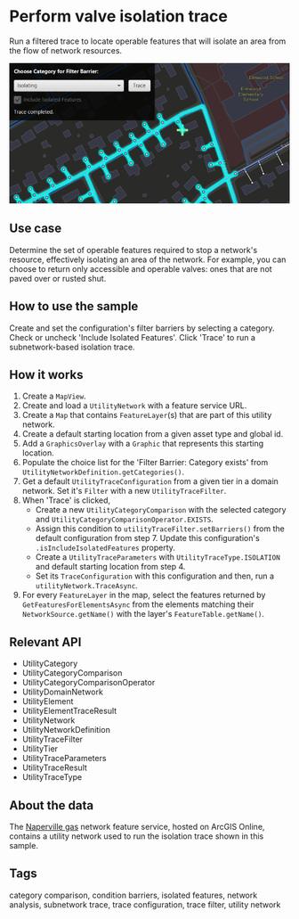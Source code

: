 # Perform valve isolation trace

Run a filtered trace to locate operable features that will isolate an area from the flow of network resources.

![Image of a utility network with an isolation trace applied to it](PerformValveIsolationTrace.png)

## Use case

Determine the set of operable features required to stop a network's resource, effectively isolating an area of the network. For example, you can choose to return only accessible and operable valves: ones that are not paved over or rusted shut.

## How to use the sample

Create and set the configuration's filter barriers by selecting a category. Check or uncheck 'Include Isolated Features'. Click 'Trace' to run a subnetwork-based isolation trace.

## How it works

1. Create a `MapView`.
2. Create and load a `UtilityNetwork` with a feature service URL.
3. Create a `Map` that contains `FeatureLayer`(s) that are part of this utility network.
4. Create a default starting location from a given asset type and global id.
5. Add a `GraphicsOverlay` with a `Graphic` that represents this starting location.
6. Populate the choice list for the 'Filter Barrier: Category exists' from `UtilityNetworkDefinition.getCategories()`.
7. Get a default `UtilityTraceConfiguration` from a given tier in a domain network. Set it's `Filter` with a new `UtilityTraceFilter`.
8. When 'Trace' is clicked,
    - Create a new `UtilityCategoryComparison` with the selected category and `UtilityCategoryComparisonOperator.EXISTS`. 
    - Assign this condition to `utilityTraceFilter.setBarriers()` from the default configuration from step 7. Update this configuration's `.isIncludeIsolatedFeatures` property.
    - Create a `UtilityTraceParameters` with `UtilityTraceType.ISOLATION` and default starting location from step 4. 
    - Set its `TraceConfiguration` with this configuration and then, run a `utilityNetwork.TraceAsync`.
9. For every `FeatureLayer` in the map, select the features returned by `GetFeaturesForElementsAsync` from the elements matching their `NetworkSource.getName()` with the layer's `FeatureTable.getName()`.

## Relevant API

* UtilityCategory
* UtilityCategoryComparison
* UtilityCategoryComparisonOperator
* UtilityDomainNetwork
* UtilityElement
* UtilityElementTraceResult
* UtilityNetwork
* UtilityNetworkDefinition
* UtilityTraceFilter
* UtilityTier
* UtilityTraceParameters
* UtilityTraceResult
* UtilityTraceType

## About the data

The [Naperville gas](https://sampleserver7.arcgisonline.com/arcgis/rest/services/UtilityNetwork/NapervilleGas/FeatureServer)  network feature service, hosted on ArcGIS Online, contains a utility network used to run the isolation trace shown in this sample.
    
## Tags

category comparison, condition barriers, isolated features, network analysis, subnetwork trace, trace configuration, trace filter, utility network